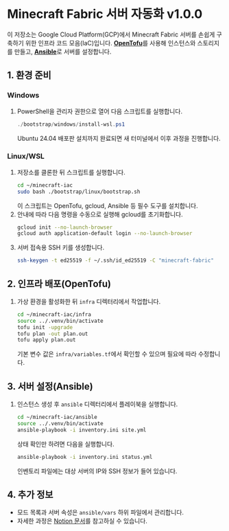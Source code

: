# Minecraft Fabric 서버 자동화 v1.0.0

이 저장소는 Google Cloud Platform(GCP)에서 Minecraft Fabric 서버를 손쉽게 구축하기 위한 인프라 코드 모음(IaC)입니다. 
[**OpenTofu**](https://opentofu.org/)를 사용해 인스턴스와 스토리지를 만들고, [**Ansible**](https://docs.ansible.com/)로 서버를 설정합니다.

## 1. 환경 준비

### Windows
1. PowerShell을 관리자 권한으로 열어 다음 스크립트를 실행합니다.
   ```powershell
   ./bootstrap/windows/install-wsl.ps1
   ```
   Ubuntu 24.04 배포판 설치까지 완료되면 새 터미널에서 이후 과정을 진행합니다.

### Linux/WSL
1. 저장소를 클론한 뒤 스크립트를 실행합니다.
   ```bash
   cd ~/minecraft-iac
   sudo bash ./bootstrap/linux/bootstrap.sh
   ```
   이 스크립트는 OpenTofu, gcloud, Ansible 등 필수 도구를 설치합니다.
2. 안내에 따라 다음 명령을 수동으로 실행해 gcloud를 초기화합니다.
   ```bash
   gcloud init --no-launch-browser
   gcloud auth application-default login --no-launch-browser
   ```
3. 서버 접속용 SSH 키를 생성합니다.
   ```bash
   ssh-keygen -t ed25519 -f ~/.ssh/id_ed25519 -C "minecraft-fabric"
   ```

## 2. 인프라 배포(OpenTofu)
1. 가상 환경을 활성화한 뒤 `infra` 디렉터리에서 작업합니다.
   ```bash
   cd ~/minecraft-iac/infra
   source ../.venv/bin/activate
   tofu init -upgrade
   tofu plan -out plan.out
   tofu apply plan.out
   ```
   기본 변수 값은 `infra/variables.tf`에서 확인할 수 있으며 필요에 따라 수정합니다.

## 3. 서버 설정(Ansible)
1. 인스턴스 생성 후 `ansible` 디렉터리에서 플레이북을 실행합니다.
   ```bash
   cd ~/minecraft-iac/ansible
   source ../.venv/bin/activate
   ansible-playbook -i inventory.ini site.yml
   ```
   상태 확인만 하려면 다음을 실행합니다.
   ```bash
   ansible-playbook -i inventory.ini status.yml
   ```
   인벤토리 파일에는 대상 서버의 IP와 SSH 정보가 들어 있습니다.

## 4. 추가 정보
- 모드 목록과 서버 속성은 `ansible/vars` 하위 파일에서 관리합니다.
- 자세한 과정은 [Notion 문서](https://www.notion.so/MC-2241afe72e6980da8b2ac86e0bcf270e)를 참고하실 수 있습니다.


